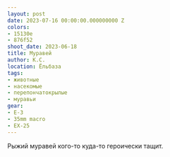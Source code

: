 ```yaml
---
layout: post
date: 2023-07-16 00:00:00.000000000 Z
colors:
- 15130e
- 876f52
shoot_date: 2023-06-18
title: Муравей
author: К.С.
location: Ёльбаза
tags:
- животные
- насекомые
- перепончатокрылые
- муравьи
gear:
- E-3
- 35mm macro
- EX-25
---
```

Рыжий муравей кого-то куда-то героически тащит.

